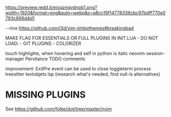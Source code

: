 https://preview.redd.it/eioqznqvdnpb1.png?width=1920&format=png&auto=webp&s=a8cc19f14778336cbc97bdff770e0793c866d4d1

--rice
https://github.com/i3d/vim-jimbothemes#breakingbad

MAKE FLAG FOR ESSENTIALS OR FULL PLUGINS IN INIT.LUA
    - DO NOT LOAD:
    - GIT PLUGINS
    - COLORIZER 

touch highlights, when hovering and self in python is italic
neovim-session-manager
Persitance
TODO comments

improvement: ExitPre event can be used to close toggleterm process 
treesitter textobjets
lsp (research what's needed, find null-ls alternatives)

# MISSING PLUGINS
See https://github.com/folke/dot/tree/master/nvim

